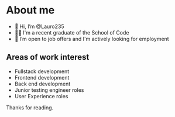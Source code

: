# About me

- 👋 Hi, I’m @Lauro235
- 👨‍🎓 I'm a recent graduate of the School of Code
- 💞️ I’m open to job offers and I'm actively looking for employment

## Areas of work interest

- Fullstack development
- Frontend development
- Back end development
- Junior testing engineer roles
- User Experience roles

Thanks for reading.
